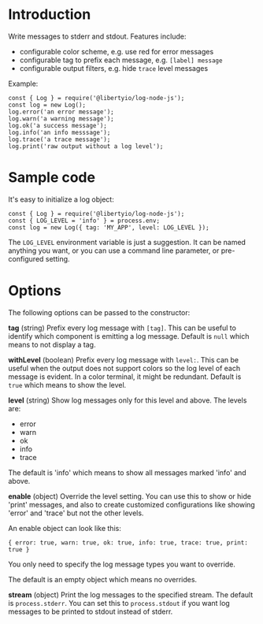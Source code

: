 Introduction
============

Write messages to stderr and stdout. Features include:

* configurable color scheme, e.g. use red for error messages
* configurable tag to prefix each message, e.g. `[label] message`
* configurable output filters, e.g. hide `trace` level messages

Example:

```
const { Log } = require('@libertyio/log-node-js');
const log = new Log();
log.error('an error message');
log.warn('a warning message');
log.ok('a success message');
log.info('an info messsage');
log.trace('a trace message');
log.print('raw output without a log level');
```

# Sample code

It's easy to initialize a log object:

```
const { Log } = require('@libertyio/log-node-js');
const { LOG_LEVEL = 'info' } = process.env;
const log = new Log({ tag: 'MY_APP', level: LOG_LEVEL });
```

The `LOG_LEVEL` environment variable is just a suggestion.
It can be named anything you want, or you can use a command line
parameter, or pre-configured setting.

# Options

The following options can be passed to the constructor:

**tag** (string)
Prefix every log message with `[tag]`. This can be useful to identify which component
is emitting a log message. Default is `null` which means to not display a tag.

**withLevel** (boolean)
Prefix every log message with `level:`. This can be useful when the output does not
support colors so the log level of each message is evident. In a color terminal,
it might be redundant. Default is `true` which means to show the level.

**level** (string)
Show log messages only for this level and above. The levels are:

* error
* warn
* ok
* info
* trace

The default is 'info' which means to show all messages marked 'info' and above.

**enable** (object)
Override the level setting. You can use this to show or hide 'print' messages,
and also to create customized configurations like showing 'error' and 'trace'
but not the other levels.

An enable object can look like this:

```
{ error: true, warn: true, ok: true, info: true, trace: true, print: true }
```

You only need to specify the log message types you want to override.

The default is an empty object which means no overrides.

**stream** (object)
Print the log messages to the specified stream. The default is `process.stderr`.
You can set this to `process.stdout` if you want log messages to be printed
to stdout instead of stderr.
